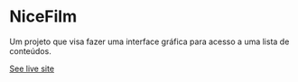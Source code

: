 # NiceFilm
Um projeto que visa fazer uma interface gráfica para acesso a uma lista de conteúdos.

[See live site](https://oliani.github.io/NiceFilm/)

